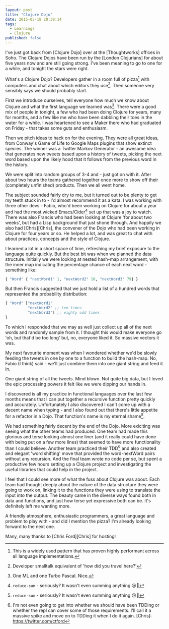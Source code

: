 ```yaml
---
layout: post
title: "Clojure Dojo"
date: 2015-05-18 20:39:14
tags:
  - Learnings
  - Clojure
published: false
---
```


I've just got back from [Clojure Dojo] over at the [Thoughtworks] offices in Soho.
The Clojure Dojos have been run by the [London Clojurians] for about five years
now and are still going strong. I've been meaning to go to one for a while, and
tonight the stars were right.

What's a Clojure Dojo? Developers gather in a room full of pizza[^1] with
computers and chat about which editors they use[^2]. Then someone very sensibly
says we should probably start.

First we introduce ourselves, tell everyone how much we know about Clojure and
what the first language we learned was[^3]. There were a good mix of people in
tonight, a few who had been doing Clojure for years, many for months, and a few
like me who have been dabbling their toes in the water for a while. I was
heartened to see a Maker there who had graduated on Friday - that takes some
guts and enthusiasm.

Then we pitch ideas to hack on for the evening. They were all great ideas, from
Conway's Game of Life to Google Maps plugins that show extinct species. The
winner was a Twitter Markov Generator - an awesome idea that generates new
tweets based upon a history of tweets, picking the next word based upon the
likely hood that it follows from the previous word in the history.

We were split into random groups of 3-4 and - just got on with it.
After about two hours the teams gathered together once more to show off their
(completely unfinished) products. Then we all went home.

The subject sounded fairly dry to me, but it turned out to be plenty to get my
teeth stuck in to - I'd almost recommend it as a kata. I was working with three
other devs - Fabio, who'd been working on Clojure for about a year and had the
most wicked Emacs/Cider[^4] set up that was a joy to watch. There
was also Francis who had been looking at Clojure 'for about two weeks', but had
a Lisp background that just shone through. And happily we also had
[Chris][Chris], the convener of the Dojo who had been working in Clojure for
four years or so. He helped a lot, and was great to chat with about practices,
concepts and the style of Clojure.

I learned a lot in a short space of time, refreshing my brief exposure to the
language quite quickly. But the best bit was when we planned the data structure.
Initially we were looking at nested hash-map arrangement, with the inner map
indicating the percentage chance of each next word - something like:

```clojure
{ "Word" { "nextWord1" 1, "nextWord2" 10, "nextWord3" 79} }
```

But then Francis suggested that we just hold a list of a hundred words
that represented the probability distribution:

```clojure
{ "Word" ["nextWord1"
          "nextWord2" ;; ten times
          "nextWord3"] ;; eighty odd times
}
```

To which I responded that we may as well just collect up all of the next words
and randomly sample from it. I thought this would make everyone go 'oh, but
that'd be too long' but, no, everyone liked it. So massive vectors it was.

My next favourite moment was when I wondered whether we'd be slowly feeding the
tweets in one by one to a function to build the hash-map. No, Fabio (I think)
said - we'll just combine them into one giant string and feed it in.

One giant string of all the tweets. Mind blown. Not quite big data, but I loved
the epic processing powers it felt like we were dipping our hands in.

I discovered is all my practice in functional languages over the last few months
means that I can put together a recursive function pretty quickly and
accurately. Unfortunately I also discovered I can't come up with a decent name
when typing - and I also found out that there's little appetite for a refactor
in a Dojo.  That function's name is my eternal shame[^4].

We had something fairly decent by the end of the Dojo. More exiciting was seeing
what the other teams had produced. One team had made this glorious and terse
looking almost one liner (and it really could have done with being put on a few
more lines) that seemed to have more functionality than I could believe. Another
team practiced their TDD[^5] and also created and elegant 'word shifting' move
that provided the word-nextWord pairs without any recursion. And the final team
wrote no code per se, but spent a productive few hours setting up a Clojure
project and investigating the useful libraries that could help in the project.

I feel that I could see more of what the fuss about Clojure was about. Each team
had thought deeply about the nature of the data structure they were going to
work on, linking it to the functions they were using to translate the input into
the output. The beauty came in the diverse ways found both in data and
functions, and just how terse yet expressive both can be. It's definitely left
me wanting more.

A friendly atmosphere, enthusiastic programmers, a great language and problem to
play with - and did I mention the pizza? I'm already looking forward to the next
one.

Many, many thanks to [Chris Ford][Chris] for hosting!

[^1]: This is a widely used pattern that has proven highly performant
  across all language implementations.
[^2]: Developer smalltalk equivalent of 'how did you travel here?'
[^3]: One ML and one Turbo Pascal. Nice.
[^4]: `reduce-sum` - seriously? It wasn't even summing anything 😢🐼
[^5]: I'm not even going to get into whether we should have been TDDing or
  whether the repl can cover some of those requirements. I'll call it a massive
  spike and move on to TDDing it when I do it again.
[Chris]: https://twitter.com/ctford
